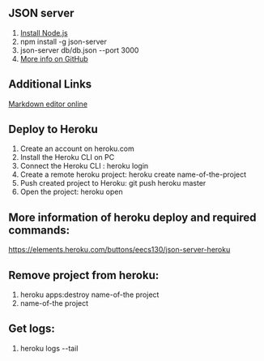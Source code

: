 ## JSON server

1. <a href="https://nodejs.org/" target="_blank">Install Node.js</a>
2. npm install -g json-server
3. json-server db/db.json --port 3000
4. [More info on GitHub](https://github.com/typicode/json-server)

## Additional Links

<a href="https://stackedit.io/app" target="_blank">Markdown editor online</a>

## Deploy to Heroku

1. Create an account on heroku.com
2. Install the Heroku CLI on PC
3. Connect the Heroku CLI : heroku login
4. Create a remote heroku project: heroku create name-of-the-project
5. Push created project to Heroku: git push heroku master
6. Open the project: heroku open

## More information of heroku deploy and required commands:

https://elements.heroku.com/buttons/eecs130/json-server-heroku

## Remove project from heroku:

1. heroku apps:destroy name-of-the project
2. name-of-the project

## Get logs:

1. heroku logs --tail
